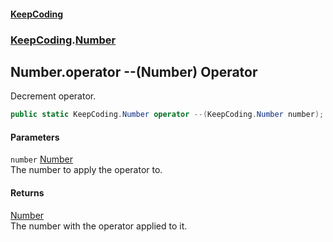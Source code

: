 #### [KeepCoding](index.md 'index')
### [KeepCoding](KeepCoding.md 'KeepCoding').[Number](KeepCoding_Number.md 'KeepCoding.Number')
## Number.operator --(Number) Operator
Decrement operator.  
```csharp
public static KeepCoding.Number operator --(KeepCoding.Number number);
```
#### Parameters
<a name='KeepCoding_Number_op_Decrement(KeepCoding_Number)_number'></a>
`number` [Number](KeepCoding_Number.md 'KeepCoding.Number')  
The number to apply the operator to.
  
#### Returns
[Number](KeepCoding_Number.md 'KeepCoding.Number')  
The number with the operator applied to it.

